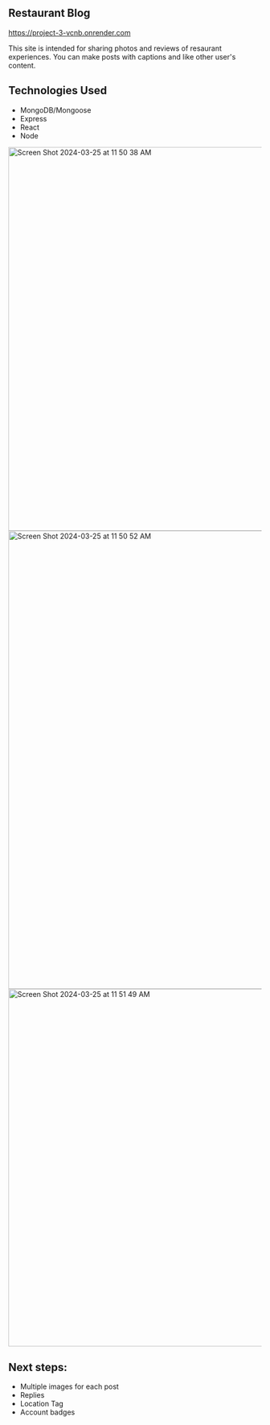 <h2>Restaurant Blog</h2>




https://project-3-vcnb.onrender.com


This site is intended for sharing photos and reviews of resaurant experiences. You can make posts with captions and like 
other user's content.

<h2>Technologies Used</h2>


- MongoDB/Mongoose
- Express
- React
- Node

<img width="763" alt="Screen Shot 2024-03-25 at 11 50 38 AM" src="https://github.com/jjratzlaff/project-3/assets/156650294/ad48a0d2-716b-49c9-bee2-98f5e4061217">

<img width="911" alt="Screen Shot 2024-03-25 at 11 50 52 AM" src="https://github.com/jjratzlaff/project-3/assets/156650294/e59804f7-258c-4ec2-8487-497f5512441d">


<img width="711" alt="Screen Shot 2024-03-25 at 11 51 49 AM" src="https://github.com/jjratzlaff/project-3/assets/156650294/be7be743-a1dd-4ba9-b087-33d2dddc2ae8">


## Next steps:  

- Multiple images for each post
- Replies
- Location Tag
- Account badges
